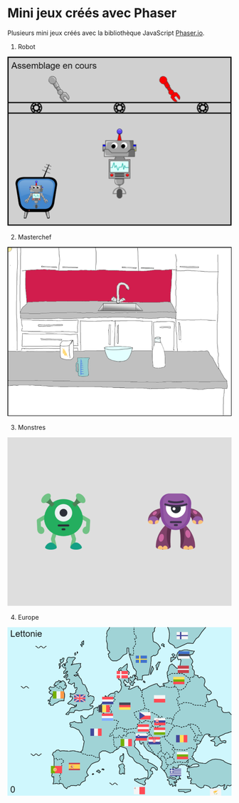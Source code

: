 # Mini jeux créés avec Phaser

Plusieurs mini jeux créés avec la bibliothèque JavaScript [Phaser.io](http://phaser.io/).

1. Robot

![Robot](images/robot.png)

2. Masterchef

![Masterchef](images/masterchef.png)

3. Monstres

![Monstres](images/monstres.png)


4. Europe

![Europe](images/europe.png)
